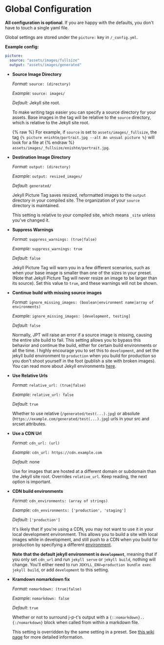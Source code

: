 ---
---
# Global Configuration

**All configuration is optional**. If you are happy with the defaults, you don't have to touch a
single yaml file.

Global settings are stored under the `picture:` key in `/_config.yml`.

**Example config:**

```yml
picture:
  source: "assets/images/fullsize"
  output: "assets/images/generated"
```

* **Source Image Directory**

  *Format:* `source: (directory)`

  *Example:* `source: images/`

  *Default:* Jekyll site root.

  To make writing tags easier you can specify a source directory for your assets. Base images in the
  tag will be relative to the `source` directory, which is relative to the Jekyll site root.

  {% raw %}
  For example, if `source` is set to `assets/images/_fullsize`, the tag
  `{% picture enishte/portrait.jpg --alt An unsual picture %}` will look for a file at
  {% endraw %}
  `assets/images/_fullsize/enishte/portrait.jpg`.

* **Destination Image Directory**

    *Format:* `output: (directory)`

    *Example:* `output: resized_images/`

    *Default*: `generated/`

  Jekyll Picture Tag saves resized, reformatted images to the `output` directory in your compiled
  site. The organization of your `source` directory is maintained.

  This setting is relative to your compiled site, which means `_site` unless you've changed it.

* **Suppress Warnings**

    *Format:* `suppress_warnings: (true|false)`

    *Example:* `suppress_warnings: true`

    *Default*: `false`

  Jekyll Picture Tag will warn you in a few different scenarios, such as when your base image is
  smaller than one of the sizes in your preset. (Note that Jekyll Picture Tag will never resize an
  image to be larger than its source). Set this value to `true`, and these warnings will not be shown.

* **Continue build with missing source images**

    *Format:* `ignore_missing_images: (boolean|environment name|array of environments)`

    *Example:* `ignore_missing_images: [development, testing]`

    *Default:* `false`

  Normally, JPT will raise an error if a source image is missing, causing the entire site build to fail. This setting allows you to bypass this behavior and continue the build, either for certain build environments or all the time. I highly encourage you to set this to `development`, and set the jekyll build environment to `production` when you build for production so you don't shoot yourself in the foot (publish a site with broken images). You can read more about Jekyll environments [here](https://jekyllrb.com/docs/configuration/environments/).
  
* **Use Relative Urls**

    *Format:* `relative_url: (true|false)`

    *Example:* `relative_url: false`

    *Default*: `true`

  Whether to use relative (`/generated/test(...).jpg`) or absolute
  (`https://example.com/generated/test(...).jpg`) urls in your src and srcset attributes.

* **Use a CDN Url**

    *Format:* `cdn_url: (url)`

    *Example:* `cdn_url: https://cdn.example.com`

    *Default*: none

    Use for images that are hosted at a different domain or subdomain than the Jekyll site root. Overrides
    `relative_url`. Keep reading, the next option is important.

* **CDN build environments**

    *Format:* `cdn_environments: (array of strings)`

    *Example:* `cdn_environments: ['production', 'staging']`

    *Default*: `['production']`

    It's likely that if you're using a CDN, you may not want to use it in your local development environment. This
    allows you to build a site with local images while in development, and still push to a CDN when you build for
    production by specifying a different [environment](https://jekyllrb.com/docs/configuration/environments/). 

    **Note that the default jekyll environment is `development`**, meaning that if you only set `cdn_url` and run
    `jekyll serve` or `jekyll build`, nothing will change. You'll either need to run `JEKYLL_ENV=production bundle exec
    jekyll build`, or add `development` to this setting.

* **Kramdown nomarkdown fix**

  *Format:* `nomarkdown: (true|false)`

  *Example:* `nomarkdown: false`

  *Default*: `true`

  Whether or not to surround j-p-t's output with a `{::nomarkdown}..{:/nomarkdown}` block when called
  from within a markdown file. 

  This setting is overridden by the same setting in a preset. See [this wiki page](https://github.com/rbuchberger/jekyll_picture_tag/wiki/Extra-%7B::nomarkdown%7D-tags-or-mangled-html%3F) for more detailed information. 
